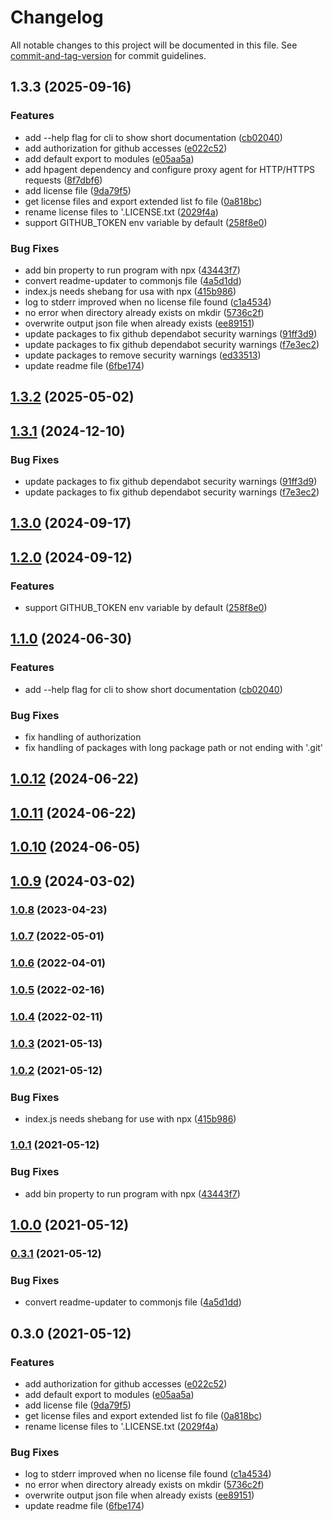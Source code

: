 # Changelog

All notable changes to this project will be documented in this file. See [commit-and-tag-version](https://github.com/absolute-version/commit-and-tag-version) for commit guidelines.

## 1.3.3 (2025-09-16)


### Features

* add --help flag for cli to show short documentation ([cb02040](https://github.com/daschaa/license-downloader-with-proxy/commit/cb020408288e857f8dab5802fbbe7d192e0e0477))
* add authorization for github accesses ([e022c52](https://github.com/daschaa/license-downloader-with-proxy/commit/e022c52a9de32287cd4c974384a3d5ca141de972))
* add default export to modules ([e05aa5a](https://github.com/daschaa/license-downloader-with-proxy/commit/e05aa5a9eabca7ec74c75e57de2a0b08bdb8f4c4))
* add hpagent dependency and configure proxy agent for HTTP/HTTPS requests ([8f7dbf6](https://github.com/daschaa/license-downloader-with-proxy/commit/8f7dbf661b36ec0981b278186b401d40a4ffc81a))
* add license file ([9da79f5](https://github.com/daschaa/license-downloader-with-proxy/commit/9da79f5c6b9b3253ca0f0b48f35a06ef64034ec8))
* get license files and export extended list fo file ([0a818bc](https://github.com/daschaa/license-downloader-with-proxy/commit/0a818bc2797e14219f9f1050fdec9013b2c052f1))
* rename license files to '<packageName>.LICENSE.txt ([2029f4a](https://github.com/daschaa/license-downloader-with-proxy/commit/2029f4a5694f39a96bd145167f6b9ed18da91590))
* support GITHUB_TOKEN env variable by default ([258f8e0](https://github.com/daschaa/license-downloader-with-proxy/commit/258f8e02c39e61cd4c3b5e85df68f068b85bea84))


### Bug Fixes

* add bin property to run program with npx ([43443f7](https://github.com/daschaa/license-downloader-with-proxy/commit/43443f7c83e2b76d9f2f8c41c43f475ff35ddb79))
* convert readme-updater to commonjs file ([4a5d1dd](https://github.com/daschaa/license-downloader-with-proxy/commit/4a5d1dd8abd89ea8b8d52372f529cdb60fa1ac61))
* index.js needs shebang for usa with npx ([415b986](https://github.com/daschaa/license-downloader-with-proxy/commit/415b98621c2ddb50f5d07cc3586dedf816e2c810))
* log to stderr improved when no license file found ([c1a4534](https://github.com/daschaa/license-downloader-with-proxy/commit/c1a45346e2aeb3fdb7812bb104d2bb83f2b19f74))
* no error when directory already exists on mkdir ([5736c2f](https://github.com/daschaa/license-downloader-with-proxy/commit/5736c2f302e030e43ede3c436edd2b861617d023))
* overwrite output json file when already exists ([ee89151](https://github.com/daschaa/license-downloader-with-proxy/commit/ee8915128cc261743e94189a81a5e439a8602e91))
* update packages to fix github dependabot security warnings ([91ff3d9](https://github.com/daschaa/license-downloader-with-proxy/commit/91ff3d99861db72264b7230f64cf3c7fce9461e3))
* update packages to fix github dependabot security warnings ([f7e3ec2](https://github.com/daschaa/license-downloader-with-proxy/commit/f7e3ec202e0790ff79ca2088ec92d9490873a7ef))
* update packages to remove security warnings ([ed33513](https://github.com/daschaa/license-downloader-with-proxy/commit/ed335136b83d817e8ebeb2ecd6a5baadba8e5757))
* update readme file ([6fbe174](https://github.com/daschaa/license-downloader-with-proxy/commit/6fbe174635c8a72c14e38f8d0fd410be797ff929))

## [1.3.2](https://github.com/BePo65/license-downloader/compare/v1.3.1...v1.3.2) (2025-05-02)

## [1.3.1](https://github.com/BePo65/license-downloader/compare/v1.3.0...v1.3.1) (2024-12-10)

### Bug Fixes

- update packages to fix github dependabot security warnings ([91ff3d9](https://github.com/BePo65/license-downloader/commit/91ff3d99861db72264b7230f64cf3c7fce9461e3))
- update packages to fix github dependabot security warnings ([f7e3ec2](https://github.com/BePo65/license-downloader/commit/f7e3ec202e0790ff79ca2088ec92d9490873a7ef))

## [1.3.0](https://github.com/BePo65/license-downloader/compare/v1.2.0...v1.3.0) (2024-09-17)

## [1.2.0](https://github.com/BePo65/license-downloader/compare/v1.1.0...v1.2.0) (2024-09-12)

### Features

- support GITHUB_TOKEN env variable by default ([258f8e0](https://github.com/BePo65/license-downloader/commit/258f8e02c39e61cd4c3b5e85df68f068b85bea84))

## [1.1.0](https://github.com/BePo65/license-downloader/compare/v1.0.12...v1.1.0) (2024-06-30)

### Features

- add --help flag for cli to show short documentation ([cb02040](https://github.com/BePo65/license-downloader/commit/cb020408288e857f8dab5802fbbe7d192e0e0477))

### Bug Fixes

- fix handling of authorization
- fix handling of packages with long package path or not ending with '.git'

## [1.0.12](https://github.com/BePo65/license-downloader/compare/v1.0.11...v1.0.12) (2024-06-22)

## [1.0.11](https://github.com/BePo65/license-downloader/compare/v1.0.10...v1.0.11) (2024-06-22)

## [1.0.10](https://github.com/BePo65/license-downloader/compare/v1.0.9...v1.0.10) (2024-06-05)

## [1.0.9](https://github.com/BePo65/license-downloader/compare/v1.0.8...v1.0.9) (2024-03-02)

### [1.0.8](https://github.com/BePo65/license-downloader/compare/v1.0.7...v1.0.8) (2023-04-23)

### [1.0.7](https://github.com/BePo65/license-downloader/compare/v1.0.6...v1.0.7) (2022-05-01)

### [1.0.6](https://github.com/BePo65/license-downloader/compare/v1.0.5...v1.0.6) (2022-04-01)

### [1.0.5](https://github.com/BePo65/license-downloader/compare/v1.0.4...v1.0.5) (2022-02-16)

### [1.0.4](https://github.com/BePo65/license-downloader/compare/v1.0.3...v1.0.4) (2022-02-11)

### [1.0.3](https://github.com/BePo65/license-downloader/compare/v1.0.2...v1.0.3) (2021-05-13)

### [1.0.2](https://github.com/BePo65/license-downloader/compare/v1.0.1...v1.0.2) (2021-05-12)

### Bug Fixes

- index.js needs shebang for use with npx ([415b986](https://github.com/BePo65/license-downloader/commit/415b98621c2ddb50f5d07cc3586dedf816e2c810))

### [1.0.1](https://github.com/BePo65/license-downloader/compare/v1.0.0...v1.0.1) (2021-05-12)

### Bug Fixes

- add bin property to run program with npx ([43443f7](https://github.com/BePo65/license-downloader/commit/43443f7c83e2b76d9f2f8c41c43f475ff35ddb79))

## [1.0.0](https://github.com/BePo65/license-downloader/compare/v0.3.1...v1.0.0) (2021-05-12)

### [0.3.1](https://github.com/BePo65/license-downloader/compare/v0.3.0...v0.3.1) (2021-05-12)

### Bug Fixes

- convert readme-updater to commonjs file ([4a5d1dd](https://github.com/BePo65/license-downloader/commit/4a5d1dd8abd89ea8b8d52372f529cdb60fa1ac61))

## 0.3.0 (2021-05-12)

### Features

- add authorization for github accesses ([e022c52](https://github.com/BePo65/license-downloader/commit/e022c52a9de32287cd4c974384a3d5ca141de972))
- add default export to modules ([e05aa5a](https://github.com/BePo65/license-downloader/commit/e05aa5a9eabca7ec74c75e57de2a0b08bdb8f4c4))
- add license file ([9da79f5](https://github.com/BePo65/license-downloader/commit/9da79f5c6b9b3253ca0f0b48f35a06ef64034ec8))
- get license files and export extended list fo file ([0a818bc](https://github.com/BePo65/license-downloader/commit/0a818bc2797e14219f9f1050fdec9013b2c052f1))
- rename license files to '<packageName>.LICENSE.txt ([2029f4a](https://github.com/BePo65/license-downloader/commit/2029f4a5694f39a96bd145167f6b9ed18da91590))

### Bug Fixes

- log to stderr improved when no license file found ([c1a4534](https://github.com/BePo65/license-downloader/commit/c1a45346e2aeb3fdb7812bb104d2bb83f2b19f74))
- no error when directory already exists on mkdir ([5736c2f](https://github.com/BePo65/license-downloader/commit/5736c2f302e030e43ede3c436edd2b861617d023))
- overwrite output json file when already exists ([ee89151](https://github.com/BePo65/license-downloader/commit/ee8915128cc261743e94189a81a5e439a8602e91))
- update readme file ([6fbe174](https://github.com/BePo65/license-downloader/commit/6fbe174635c8a72c14e38f8d0fd410be797ff929))
